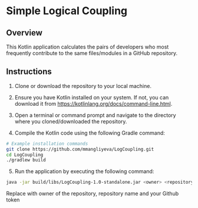 # Simple Logical Coupling

## Overview
This Kotlin application calculates the pairs of developers who most frequently contribute to the same files/modules in a GitHub repository.

## Instructions
1. Clone or download the repository to your local machine.

2. Ensure you have Kotlin installed on your system. If not, you can download it from https://kotlinlang.org/docs/command-line.html.

3. Open a terminal or command prompt and navigate to the directory where you cloned/downloaded the repository.

4. Compile the Kotlin code using the following Gradle command:


```bash
# Example installation commands
git clone https://github.com/mmangliyeva/LogCoupling.git
cd LogCoupling
./gradlew build
```

5. Run the application by executing the following command:
```bash
java -jar build/libs/LogCoupling-1.0-standalone.jar <owner> <repository> <token>
```
Replace <owner> <repository> <token> with owner of the repository, repository name and your Github token



